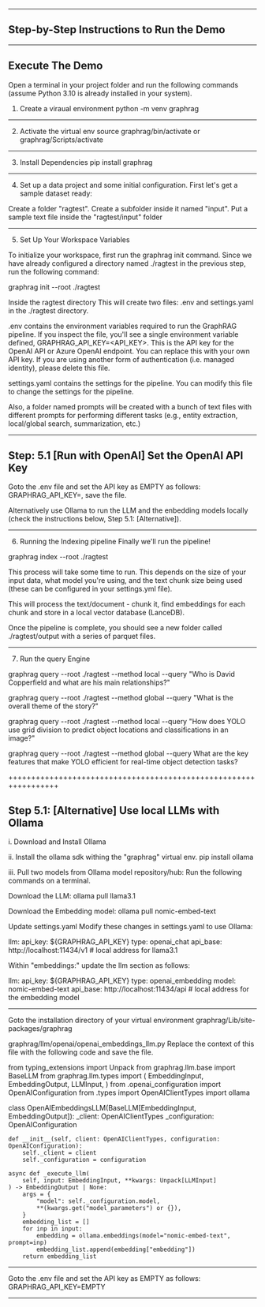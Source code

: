 --------------------------------------------
Step-by-Step Instructions to Run the Demo
--------------------------------------------

-----------------
Execute The Demo
-----------------

Open a terminal in your project folder and run the following commands (assume Python 3.10 is already installed in your system).

1. Create a viraual environment
python -m  venv graphrag
----------------------------------
2. Activate the virtual env
source graphrag/bin/activate
or
graphrag/Scripts/activate
----------------------------------
3. Install Dependencies
pip install graphrag
-------------------------------------------------------------

4. Set up a data project and some initial configuration. 
First let's get a sample dataset ready:

Create a folder "ragtest".
Create a subfolder inside it named "input".
Put a sample text file inside the "ragtest/input" folder

-------------------------------------------------------------

5. Set Up Your Workspace Variables

To initialize your workspace, first run the graphrag init command. Since we have already configured a directory named ./ragtest in the previous step, run the following command:

graphrag init --root ./ragtest


Inside the ragtest directory
This will create two files: .env and settings.yaml in the ./ragtest directory.

.env contains the environment variables required to run the GraphRAG pipeline. If you inspect the file, you'll see a single environment variable defined, GRAPHRAG_API_KEY=<API_KEY>. This is the API key for the OpenAI API or Azure OpenAI endpoint. You can replace this with your own API key. If you are using another form of authentication (i.e. managed identity), please delete this file.

settings.yaml contains the settings for the pipeline. You can modify this file to change the settings for the pipeline.

Also, a folder named prompts will be created with a bunch of text files with different prompts for performing different tasks (e.g., entity extraction, local/global search, summarization, etc.)

-------------------------------------------------------------
Step: 5.1 [Run with OpenAI]
Set the OpenAI API Key
----------------------
Goto the .env file and set the API key as EMPTY as follows:
GRAPHRAG_API_KEY=<place your OpenAi API key here>, save the file.

Alternatively use Ollama to run the LLM and the enbedding models locally (check the instructions below, Step 5.1: [Alternative]).

-------------------------------------------------------------

6. Running the Indexing pipeline
Finally we'll run the pipeline!

graphrag index --root ./ragtest


This process will take some time to run. 
This depends on the size of your input data, what model you're using, and the text chunk size being used (these can be configured in your settings.yml file). 

This will process the text/document - chunk it, find embeddings for each chunk and store in a local vector database (LanceDB).


Once the pipeline is complete, you should see a new folder called ./ragtest/output with a series of parquet files.

----------------------------------

7. Run the query Engine

graphrag query --root ./ragtest --method local --query "Who is David Copperfield and what are his main relationships?"

graphrag query --root ./ragtest --method global --query "What is the overall theme of the story?"


graphrag query --root ./ragtest --method local --query "How does YOLO use grid division to predict object locations and classifications in an image?"

graphrag query --root ./ragtest --method global --query What are the key features that make YOLO efficient for real-time object detection tasks?


+++++++++++++++++++++++++++++++++++++++++++++++++++++++++++++++++

Step 5.1: [Alternative] Use local LLMs with Ollama
--------------------------------------------------

i. Download and Install Ollama

ii. Install the ollama sdk withing the "graphrag" virtual env.
pip install ollama
	
iii. Pull two models from Ollama model repository/hub:
Run the following commands on a terminal.

Download the LLM: 
ollama pull llama3.1

Download the Embedding model: 
ollama pull nomic-embed-text


Update settings.yaml
Modify these changes in settings.yaml to use Ollama:

llm:
  api_key: ${GRAPHRAG_API_KEY}
  type: openai_chat
  api_base: http://localhost:11434/v1 # local address for llama3.1 


Within "embeddings:" update the llm section as follows:

  llm:
    api_key: ${GRAPHRAG_API_KEY}
    type: openai_embedding
    model: nomic-embed-text
    api_base: http://localhost:11434/api # local address for the embedding model

------------------------------------------

Goto the installation directory of your virtual environment
graphrag/Lib/site-packages/graphrag

graphrag/llm/openai/openai_embeddings_llm.py
Replace the context of this file with the following code and save the file.

from typing_extensions import Unpack
from graphrag.llm.base import BaseLLM
from graphrag.llm.types import (
    EmbeddingInput,
    EmbeddingOutput,
    LLMInput,
)
from .openai_configuration import OpenAIConfiguration
from .types import OpenAIClientTypes
import ollama

class OpenAIEmbeddingsLLM(BaseLLM[EmbeddingInput, EmbeddingOutput]):
    _client: OpenAIClientTypes
    _configuration: OpenAIConfiguration

    def __init__(self, client: OpenAIClientTypes, configuration: OpenAIConfiguration):
        self._client = client
        self._configuration = configuration

    async def _execute_llm(
        self, input: EmbeddingInput, **kwargs: Unpack[LLMInput]
    ) -> EmbeddingOutput | None:
        args = {
            "model": self._configuration.model,
            **(kwargs.get("model_parameters") or {}),
        }
        embedding_list = []
        for inp in input:
            embedding = ollama.embeddings(model="nomic-embed-text", prompt=inp)
            embedding_list.append(embedding["embedding"])
        return embedding_list


------------------------------------------
Goto the .env file and set the API key as EMPTY as follows:
GRAPHRAG_API_KEY=EMPTY

-----------------------------------------------------------------

